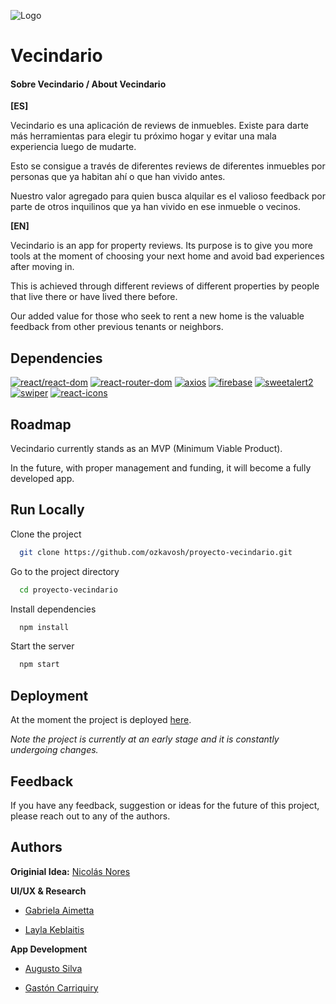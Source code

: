 ![Logo](https://i.postimg.cc/pTJWrqfJ/banner.jpg)

# Vecindario

#### Sobre Vecindario / About Vecindario

**[ES]**

Vecindario es una aplicación de reviews de inmuebles. Existe para darte más herramientas para elegir tu próximo hogar y evitar una mala experiencia luego de mudarte.

Esto se consigue a través de diferentes reviews de diferentes inmuebles por personas que ya habitan ahí o que han vivido antes.

Nuestro valor agregado para quien busca alquilar es el valioso feedback por parte de otros inquilinos que ya han vivido en ese
inmueble o vecinos.

**[EN]**

Vecindario is an app for property reviews. Its purpose is to give you more tools at the moment of choosing your next home and avoid bad experiences after moving in.

This is achieved through different reviews of different properties by people that live there or have lived there before.

Our added value for those who seek to rent a new home is the valuable feedback from other previous tenants or neighbors.

## Dependencies

[![react/react-dom](https://img.shields.io/badge/react/react--dom-%5E18.2.0-9cf)](https://es.reactjs.org/docs/react-dom.html)
[![react-router-dom](https://img.shields.io/badge/react--router--dom-%5E6.3.0-red)](https://v5.reactrouter.com/web/guides/)
[![axios](https://img.shields.io/badge/axios-%5E0.27.2-blueviolet)](https://axios-http.com/)
[![firebase](https://img.shields.io/badge/firebase-%5E9.10.0-orange)](https://firebase.google.com/)
[![sweetalert2](https://img.shields.io/badge/sweetalert2-%5E11.4.29-ff69b4)](https://sweetalert.js.org/)
[![swiper](https://img.shields.io/badge/swiperjs-%5E8.4.2-blueviolet)](https://swiperjs.com/)
[![react-icons](https://img.shields.io/badge/react--icons-%5E4.4.0-lightgrey)](https://react-icons.github.io/react-icons)


## Roadmap

Vecindario currently stands as an MVP (Minimum Viable Product).

In the future, with proper management and funding, it will become a fully developed app.

## Run Locally

Clone the project

```bash
  git clone https://github.com/ozkavosh/proyecto-vecindario.git
```

Go to the project directory

```bash
  cd proyecto-vecindario
```

Install dependencies

```bash
  npm install
```

Start the server

```bash
  npm start
```

## Deployment

At the moment the project is deployed [here](https://proyecto-vecindario.vercel.app/).

_Note the project is currently at an early stage and it is constantly undergoing changes._

## Feedback

If you have any feedback, suggestion or ideas for the future of this project, please reach out to any of the authors.

## Authors

**Originial Idea:** [Nicolás Nores](https://www.linkedin.com/in/nicolasnores/)

**UI/UX & Research**

- [Gabriela Aimetta](https://www.linkedin.com/in/gaimetta/)

- [Layla Keblaitis](https://www.linkedin.com/in/layla-keblaitis-50a43894/)

**App Development**

- [Augusto Silva](https://www.linkedin.com/in/v-augusto-silva/)

- [Gastón Carriquiry](https://www.linkedin.com/in/gastoncarriquiry/)
